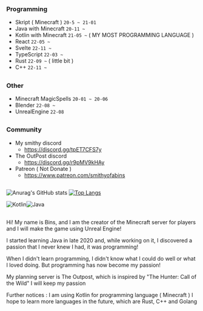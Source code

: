 ### Programming
 - Skript ( Minecraft ) `20-5 ~ 21-01`
 - Java with Minecraft `20-11 ~`
 - Kotlin with Minecraft `21-05 ~` ( MY MOST PROGRAMMING LANGUAGE )
 - React `22-05 ~`
 - Svelte `22-11 ~`
 - TypeScript `22-03 ~`
 - Rust `22-09 ~` ( little bit )
 - C++ `22-11 ~`
##
### Other
 - Minecraft MagicSpells `20-01 ~ 20-06`
 - Blender `22-08 ~`
 - UnrealEngine `22-08`
##
### Community
 - My smithy discord
   - https://discord.gg/tpET7CFS7y
 - The OutPost discord
   - https://discord.gg/r9pMV9kHAy
 - Patreon ( Not Donate ) 
   - https://www.patreon.com/smithyofabins

##


![Anurag's GitHub stats](https://github-readme-stats.vercel.app/api?username=a-bins&show_icons=true&theme=dracula)
[![Top Langs](https://github-readme-stats-56wilbndq.vercel.app/api/top-langs/?username=A-Bins&exclude_repo=Mine,Agora,Bhat,BluePrint,DeadBody&count_private=true&layout=compact&theme=dracula&show_icons=true)](https://github.com/anuraghazra/github-readme-stats)

<img alt="Kotlin" src="https://img.shields.io/badge/kotlin-%230095D5.svg?&style=for-the-badge&logo=kotlin&logoColor=white"/><img alt="Java" src="https://img.shields.io/badge/java-%23ED8B00.svg?&style=for-the-badge&logo=java&logoColor=white"/>


##

Hi! My name is Bins, and I am the creator of the Minecraft server for players and I will make the game using Unreal Engine!

I started learning Java in late 2020 and, while working on it, I discovered a passion that I never knew I had, it was programming!

When I didn't learn programming, I didn't know what I could do well or what I loved doing.
But programming has now become my passion!


My planning server is The Outpost, which is inspired by "The Hunter: Call of the Wild"
I will keep my passion


Further notices :
I am using Kotlin for programming language ( Minecraft )
I hope to learn more languages in the future, which are Rust, C++ and Golang
